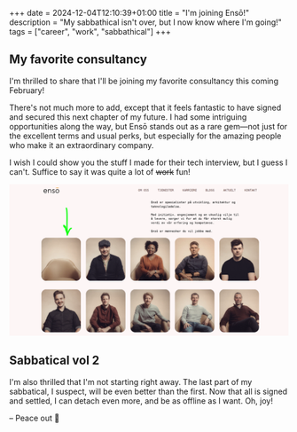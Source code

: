 +++ 
date = 2024-12-04T12:10:39+01:00
title = "I'm joining Ensō!"
description = "My sabbathical isn't over, but I now know where I'm going!"
tags = ["career", "work", "sabbathical"]
+++

## My favorite consultancy

I'm thrilled to share that I'll be joining my favorite consultancy this coming February!

There's not much more to add, except that it feels fantastic to have signed and secured this next chapter of my future. I had some intriguing opportunities along the way, but Ensō stands out as a rare gem—not just for the excellent terms and usual perks, but especially for the amazing people who make it an extraordinary company.

I wish I could show you the stuff I made for their tech interview, but I guess I can't. Suffice to say it was quite a lot of ~~work~~ fun!

![enso-empty-chair](enso.png)

## Sabbatical vol 2

I'm also thrilled that I'm not starting right away. The last part of my sabbatical, I suspect, will be even better than the first. Now that all is signed and settled, I can detach even more, and be as offline as I want. Oh, joy!

– Peace out 🤤
